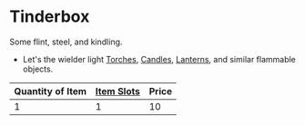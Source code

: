 # Tinderbox

Some flint, steel, and kindling. 

* Let's the wielder light [Torches](../1%20Coin/Torch.md), [Candles](Candle.md), [Lanterns](../25%20Coins/Lantern.md), and similar flammable objects.

|Quantity of Item|[Item Slots](../../../../../Player%20Characters/Derived%20Statistics/Item%20Slots.md)|Price|
|----------------|----------|-----|
|1|1|10|
